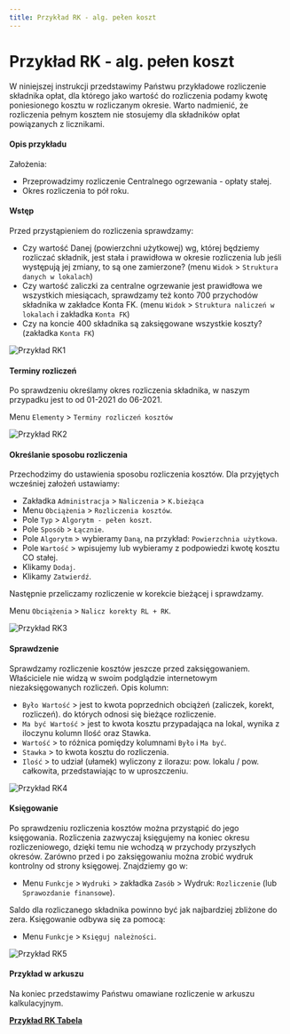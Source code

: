 ```yaml
---
title: Przykład RK - alg. pełen koszt
---
```


# Przykład RK - alg. pełen koszt

W niniejszej instrukcji przedstawimy Państwu przykładowe rozliczenie składnika opłat, dla którego jako wartość do rozliczenia podamy kwotę poniesionego kosztu w rozliczanym okresie. Warto nadmienić, że rozliczenia pełnym kosztem nie stosujemy dla składników opłat powiązanych z licznikami. 

#### Opis przykładu

Założenia:

- Przeprowadzimy rozliczenie Centralnego ogrzewania - opłaty stałej.
- Okres rozliczenia to pół roku.

#### Wstęp

Przed przystąpieniem do rozliczenia sprawdzamy:

- Czy wartość Danej (powierzchni użytkowej) wg, której będziemy rozliczać składnik, jest stała i prawidłowa w okresie rozliczenia lub jeśli występują jej zmiany, to są one zamierzone? (menu `Widok` > `Struktura danych w lokalach`)
- Czy wartość zaliczki za centralne ogrzewanie jest prawidłowa we wszystkich miesiącach, sprawdzamy też konto 700 przychodów składnika w zakładce Konta FK. (menu `Widok` > `Struktura naliczeń w lokalach` i zakładka `Konta FK`)
- Czy na koncie 400 składnika są zaksięgowane wszystkie koszty? (zakładka `Konta FK`)

![Przykład RK1](przykladRK1.gif)

#### Terminy rozliczeń

Po sprawdzeniu określamy okres rozliczenia składnika, w naszym przypadku jest to od 01-2021 do 06-2021.

Menu `Elementy` > `Terminy rozliczeń kosztów`

![Przykład RK2](przykladRK2.gif)

#### Określanie sposobu rozliczenia

Przechodzimy do ustawienia sposobu rozliczenia kosztów. Dla przyjętych wcześniej założeń ustawiamy:
- Zakładka `Administracja` > `Naliczenia` > `K.bieżąca`
- Menu `Obciążenia` > `Rozliczenia kosztów`.
- Pole `Typ` > `Algorytm - pełen koszt`.
- Pole `Sposób` > `Łącznie`.
- Pole `Algorytm` > wybieramy `Daną`, na przykład: `Powierzchnia użytkowa`.
- Pole `Wartość` > wpisujemy lub wybieramy z podpowiedzi kwotę kosztu CO stałej.
- Klikamy `Dodaj`.
- Klikamy `Zatwierdź`.

Następnie przeliczamy rozliczenie w korekcie bieżącej i sprawdzamy.

Menu `Obciążenia` > `Nalicz korekty RL + RK`.

![Przykład RK3](przykladRK3.gif)

#### Sprawdzenie

Sprawdzamy rozliczenie kosztów jeszcze przed zaksięgowaniem. Właściciele nie widzą w swoim podglądzie internetowym niezaksięgowanych rozliczeń. Opis kolumn:

- `Było Wartość` > jest to kwota poprzednich obciążeń (zaliczek, korekt, rozliczeń). do których odnosi się bieżące rozliczenie.
- `Ma być Wartość` > jest to kwota kosztu przypadająca na lokal, wynika z iloczynu kolumn Ilość oraz Stawka.
- `Wartość` > to różnica pomiędzy kolumnami `Było` i `Ma być`.
- `Stawka` > to kwota kosztu do rozliczenia.
- `Ilość` > to udział (ułamek) wyliczony z ilorazu: pow. lokalu / pow. całkowita, przedstawiając to w uproszczeniu.

![Przykład RK4](przykladRK4.gif)

#### Księgowanie

Po sprawdzeniu rozliczenia kosztów można przystąpić do jego księgowania. Rozliczenia zazwyczaj księgujemy na koniec okresu rozliczeniowego, dzięki temu nie wchodzą w przychody przyszłych okresów. Zarówno przed i po zaksięgowaniu można zrobić wydruk kontrolny od strony księgowej. Znajdziemy go w:

- Menu `Funkcje` > `Wydruki` > zakładka `Zasób` > Wydruk: `Rozliczenie` (lub `Sprawozdanie finansowe`).

Saldo dla rozliczanego składnika powinno być jak najbardziej zbliżone do zera. Księgowanie odbywa się za pomocą:

- Menu `Funkcje` > `Księguj należności`.

![Przykład RK5](przykladRK5.gif)

#### Przykład w arkuszu

Na koniec przedstawimy Państwu omawiane rozliczenie w arkuszu kalkulacyjnym.

**[Przykład RK Tabela](PrzykladRKtabela.xlsx)**